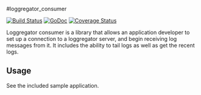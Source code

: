 #loggregator_consumer 

[![Build Status](https://travis-ci.org/cloudfoundry/loggregator_consumer.svg)](https://travis-ci.org/cloudfoundry/loggregator_consumer) [![GoDoc](https://godoc.org/github.com/cloudfoundry/loggregator_consumer?status.png)](https://godoc.org/github.com/cloudfoundry/loggregator_consumer) [![Coverage Status](https://coveralls.io/repos/cloudfoundry/loggregator_consumer/badge.png)](https://coveralls.io/r/cloudfoundry/loggregator_consumer)

Loggregator consumer is a library that allows an application developer to set up
a connection to a loggregator server, and begin receiving log messages from it.
It includes the ability to tail logs as well as get the recent logs.

Usage
------------------
See the included sample application.
